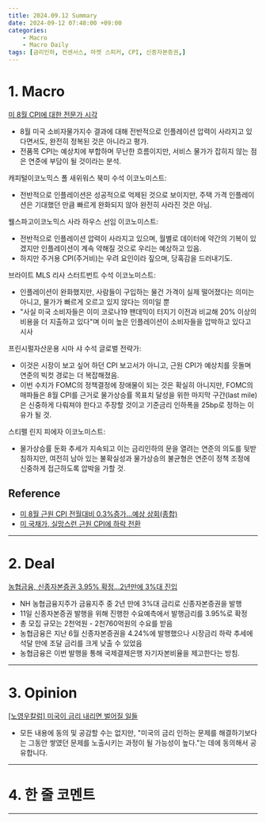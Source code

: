 ```yaml
---
title: 2024.09.12 Summary
date: 2024-09-12 07:48:00 +09:00
categories:
    - Macro
    - Macro Daily
tags: [금리인하, 컨센서스, 마켓 스피커, CPI, 신종자본증권,]
---
```


# 1. Macro

[미 8월 CPI에 대한 전문가 시각](https://news.einfomax.co.kr/news/articleView.html?idxno=4324798)

- 8월 미국 소비자물가지수 결과에 대해 전반적으로 인플레이션 압력이 사라지고 있다면서도, 완전히 정복된 것은 아니라고 평가.
- 전품목 CPI는 예상치에 부합하며 무난한 흐름이지만, 서비스 물가가 잡히지 않는 점은 연준에 부담이 될 것이라는 분석.
  
캐피털이코노믹스 폴 새위워스 북미 수석 이코노미스트:
- 전반적으로 인플레이션은 성공적으로 억제된 것으로 보이지만, 주택 가격 인플레이션은 기대했던 만큼 빠르게 완화되지 않아 완전히 사라진 것은 아님.

웰스파고이코노믹스 사라 하우스 선임 이코노미스트:
- 전반적으로 인플레이션 압력이 사라지고 있으며, 월별로 데이터에 약간의 기복이 있겠지만 인플레이션이 계속 약해질 것으로 우리는 예상하고 있음.
- 하지만 주거용 CPI(주거비)는 우려 요인이라 짚으며, 당혹감을 드러내기도.

브라이트 MLS 리사 스터트번트 수석 이코노미스트:
- 인플레이션이 완화했지만, 사람들이 구입하는 물건 가격이 실제 떨어졌다는 의미는 아니고, 물가가 빠르게 오르고 있지 않다는 의미일 뿐
- "사실 미국 소비자들은 이미 코로나19 팬데믹이 터지기 이전과 비교해 20% 이상의 비용을 더 지출하고 있다"며 이미 높은 인플레이션이 소비자들을 압박하고 있다고 시사

프린시펄자산운용 시마 샤 수석 글로벌 전략가:
- 이것은 시장이 보고 싶어 하던 CPI 보고서가 아니고, 근원 CPI가 예상치를 웃돌며 연준의 빅컷 경로는 더 복잡해졌음.
- 이번 수치가 FOMC의 정책결정에 장애물이 되는 것은 확실히 아니지만, FOMC의 매파들은 8월 CPI를 근거로 물가상승률 목표치 달성을 위한 마지막 구간(last mile)은 신중하게 다뤄져야 한다고 주장할 것이고 기준금리 인하폭을 25bp로 정하는 이유가 될 것.

스티펠 린지 피에자 이코노미스트:
- 물가상승률 둔화 추세가 지속되고 이는 금리인하의 문을 열려는 연준의 의도를 뒷받침하지만, 여전히 남아 있는 불확실성과 물가상승의 불균형은 연준이 정책 조정에 신중하게 접근하도록 압박을 가할 것.

## Reference

- [미 8월 근원 CPI 전월대비 0.3%증가...예상 상회(종합)](https://news.einfomax.co.kr/news/articleView.html?idxno=4324790)
- [미 국채가, 실망스런 근원 CPI에 하락 전환](https://news.einfomax.co.kr/news/articleView.html?idxno=4324791)

---

# 2. Deal

[농협금융, 신종자본증권 3.95% 확정...2년만에 3%대 진입](https://news.einfomax.co.kr/news/articleView.html?idxno=4324766)

- NH 농협금융지주가 금융지주 중 2년 만에 3%대 금리로 신종자본증권을 발행
- 11일 신종자본증권 발행을 위해 진행한 수요예측에서 발행금리를 3.95%로 확정
- 총 모집 규모는 2천억원 - 2천760억원의 수요를 받음
- 농협금융은 지난 6월 신종자본증권을 4.24%에 발행했으나 시장금리 하락 추세에 석달 만에 조달 금리를 크게 낮출 수 있었음
- 농협금융은 이번 발행을 통해 국제결제은행 자기자본비율을 제고한다는 방침.

---

# 3. Opinion

[[노영우칼럼] 미국이 금리 내리면 벌어질 일들](https://www.mk.co.kr/news/columnists/11115461)

- 모든 내용에 동의 및 공감할 수는 없지만, "미국의 금리 인하는 문제를 해결하기보다는 그동안 쌓였던 문제를 노출시키는 과정이 될 가능성이 높다."는 데에 동의해서 공유합니다.

---

# 4. 한 줄 코멘트



---